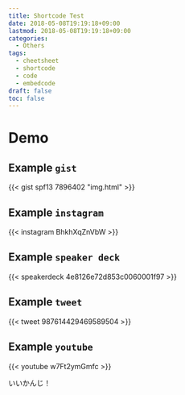 ```yaml
---
title: Shortcode Test
date: 2018-05-08T19:19:18+09:00
lastmod: 2018-05-08T19:19:18+09:00
categories:
  - Others
tags:
  - cheetsheet
  - shortcode
  - code
  - embedcode
draft: false
toc: false
---
```

# Demo

## Example `gist`
{{< gist spf13 7896402 "img.html" >}}

## Example `instagram`
{{< instagram BhkhXqZnVbW >}}

## Example `speaker deck`
{{< speakerdeck 4e8126e72d853c0060001f97 >}}

## Example `tweet`
{{< tweet 987614429469589504 >}}

## Example `youtube`
{{< youtube w7Ft2ymGmfc >}}


いいかんじ！
